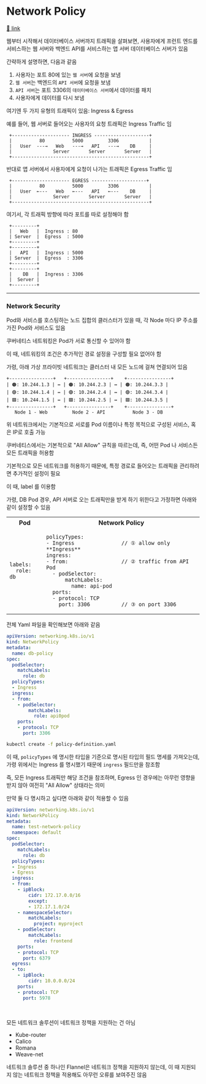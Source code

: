 # Network Policy

[🔗 link](https://kubernetes.io/docs/concepts/services-networking/network-policies/)

웹부터 시작해서 데이터베이스 서버까지 트래픽을 살펴보면, 
사용자에게 프런트 엔드를 서비스하는 웹 서버와 백엔드 API를 서비스하는 앱 서버 데이터베이스 서버가 있음

간략하게 설명하면, 다음과 같음

1. 사용자는 포트 80에 있는 `웹 서버`에 요청을 보냄
2. `웹 서버`는 백엔드의 `API 서버`에 요청을 보냄
3. `API 서버`는 포트 3306의 `데이터베이스 서버`에서 데이터를 패치
4. 사용자에게 데이터를 다시 보냄

여기엔 두 가지 유형의 트래픽이 있음: Ingress & Egress

예를 들어, 웹 서버로 들어오는 사용자의 요청 트래픽은 Ingress Traffic 임

```
 +--------------------- INGRESS --------------------+
 |          80          5000         3306           |
 |   User  ---→   Web   ---→   API   ---→    DB     |
 |               Server       Server       Server   |
 +--------------------------------------------------+
```

반대로 앱 서버에서 사용자에게 요청이 나가는 트래픽은 Egress Traffic 임 

```
 +--------------------- EGRESS --------------------+
 |          80          5000         3306           |
 |   User  ←---   Web   ←---   API   ←---    DB     |
 |               Server       Server       Server   |
 +--------------------------------------------------+
```

여기서, 각 트래픽 방향에 따라 포트를 따로 설정해야 함 

```
 +---------+
 |   Web   |  Ingress : 80 
 | Server  |  Egress  : 5000
 +---------+
 +---------+
 |   API   |  Ingress : 5000 
 | Server  |  Egress  : 3306
 +---------+
 +---------+
 |    DB   |  Ingress : 3306 
 |  Server |
 +---------+
```

---

### Network Security


Pod와 서비스를 호스팅하는 노드 집합의 클러스터가 있을 때,
각 Node 마다 IP 주소를 가진 Pod와 서비스도 있음

쿠버네티스 네트워킹은 Pod가 서로 통신할 수 있어야 함

이 때, 네트워킹의 조건은 추가적인 경로 설정을 구성할 필요 없어야 함 

가령, 아래 가상 프라이빗 네트워크는 클러스터 내 모든 노드에 걸쳐 연결되어 있음

```
+----------------+   +----------------+    +----------------+   
| 🟠: 10.244.1.3 | ↔ | 🟠: 10.244.2.3 | ↔ | 🟠: 10.244.3.3 |
| 🟣: 10.244.1.4 | ↔ | 🟣: 10.244.2.4 | ↔ | 🟣: 10.244.3.4 |   
| 🟩: 10.244.1.5 | ↔ | 🟩: 10.244.2.5 | ↔ | 🟩: 10.244.3.5 |   
+----------------+   +----------------+    +----------------+   
   Node 1 - Web         Node 2 - API          Node 3 - DB         
```

위 네트워크에서는 기본적으로 서로를 Pod 이름이나 특정 목적으로 구성된 서비스, 혹은 IP로 호출 가능

쿠버네티스에서는 기본적으로 "All Allow" 규칙을 따르는데, 즉, 어떤 Pod 나 서비스든 모든 트래픽을 허용함 

기본적으로 모든 네트워크를 허용하기 때문에, 특정 경로로 들어오는 트래픽을 관리하려면 추가적인 설정이 필요

이 때, label 를 이용함 

가령, DB Pod 경우, API 서버로 오는 트래픽만을 받게 하기 위한다고 가정하면 아래와 같이 설정할 수 있음


<table>
<tr>
<th>Pod</th>
<th>Network Policy</th>
</tr>
<tr>
<td>

```
labels:
  role: db
```

</td>
<td>

```
policyTypes:
- Ingress               // ① allow only **Ingress**
ingress:
- from:                 // ② traffic from API Pod
  - podSelector:
      matchLabels:
        name: api-pod
  ports:
  - protocol: TCP
    port: 3306          // ③ on port 3306
```

</td>
</tr>
</table>

전체 Yaml 파일을 확인해보면 아래와 같음

```yaml
apiVersion: networking.k8s.io/v1
kind: NetworkPolicy
metadata:
  name: db-policy
spec:
  podSelector:
    matchLabels:
      role: db
  policyTypes:
  - Ingress
  ingress:
  - from:
    - podSelector:
        matchLabels:
          role: api0pod
    ports:
    - protocol: TCP
      port: 3306
```

```Bash
kubectl create -f policy-definition.yaml
```

이 때, `policyTypes` 에 명시한 타입을 기준으로 명시된 타입의 필드 명세를 가져오는데, 
가령 위에서는 Ingress 를 명시했기 때문에 `ingress` 필드만을 참조함

즉, 모든 Ingress 트래픽만 해당 조건을 참조하며, Egress 인 경우에는 아무런 영향을 받지 않아 여전히 "All Allow" 상태라는 의미

만약 둘 다 명시하고 싶다면 아래와 같이 적용할 수 있음 

```yaml
apiVersion: networking.k8s.io/v1
kind: NetworkPolicy
metadata:
  name: test-network-policy
  namespace: default
spec:
  podSelector:
    matchLabels:
      role: db
  policyTypes:
  - Ingress
  - Egress
  ingress:
  - from:
    - ipBlock:
        cidr: 172.17.0.0/16
        except:
        - 172.17.1.0/24
    - namespaceSelector:
        matchLabels:
          project: myproject
    - podSelector:
        matchLabels:
          role: frontend
    ports:
    - protocol: TCP
      port: 6379
  egress:
  - to:
    - ipBlock:
        cidr: 10.0.0.0/24
    ports:
    - protocol: TCP
      port: 5978
```

<br>

모든 네트워크 솔루션이 네트워크 정책을 지원하는 건 아님

- Kube-router
- Calico
- Romana
- Weave-net


네트워크 솔루션 중 하나인 Flannel은 네트워크 정책을 지원하지 않는데, 
이 때 지원되지 않는 네트워크 정책을 적용해도 아무런 오류를 보여주진 않음 
